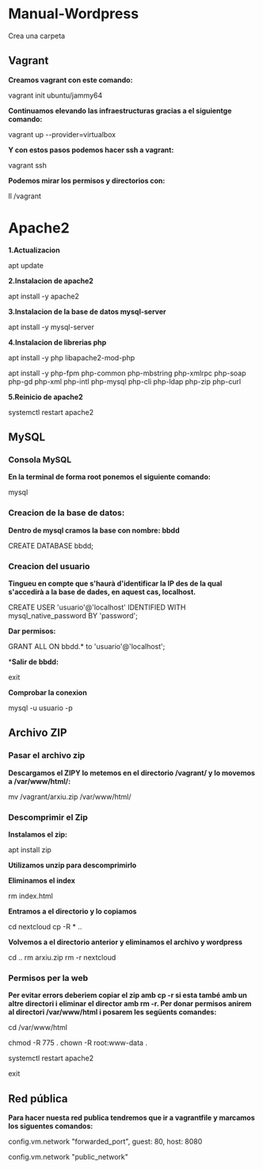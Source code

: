 # Manual-Wordpress

Crea una carpeta 

## Vagrant

**Creamos vagrant con este comando:**

vagrant init ubuntu/jammy64

**Continuamos elevando las infraestructuras gracias a el siguientge comando:**

vagrant up --provider=virtualbox

**Y con estos pasos podemos hacer ssh a vagrant:**

vagrant ssh

**Podemos mirar los permisos y directorios con:**

ll /vagrant

# Apache2

**1.Actualizacion**

apt update

**2.Instalacion de apache2**

apt install -y apache2

**3.Instalacion de la base de datos mysql-server**

apt install -y mysql-server

**4.Instalacion de librerias php**

apt install -y php libapache2-mod-php

apt install -y php-fpm php-common php-mbstring php-xmlrpc php-soap php-gd php-xml php-intl php-mysql php-cli php-ldap php-zip php-curl

**5.Reinicio de apache2**

systemctl restart apache2

## MySQL

### Consola MySQL

**En la terminal de forma root ponemos el siguiente comando:**

mysql

### Creacion de la base de datos:

**Dentro de mysql cramos la base con nombre: bbdd**

CREATE DATABASE bbdd;

### Creacion del usuario

**Tingueu en compte que s'haurà d'identificar la IP des de la qual s'accedirà a la base de dades, en aquest cas, localhost.**

CREATE USER 'usuario'@'localhost' IDENTIFIED WITH mysql_native_password BY 'password';

**Dar permisos:**

GRANT ALL ON bbdd.* to 'usuario'@'localhost';

***Salir de bbdd:**

exit

**Comprobar la conexion**

mysql -u usuario -p

## Archivo ZIP



### Pasar el archivo zip

**Descargamos el ZIPY lo metemos en el directorio /vagrant/ y lo movemos a /var/www/html/:**

mv /vagrant/arxiu.zip /var/www/html/

### Descomprimir el Zip

**Instalamos el zip:**

apt install zip

**Utilizamos unzip para descomprimirlo**

**Eliminamos el index**

rm index.html

**Entramos a el directorio y lo copiamos**

cd nextcloud
cp -R * ..

**Volvemos a el directorio anterior y eliminamos el archivo y wordpress**

cd ..
rm arxiu.zip
rm -r nextcloud

### Permisos per la web

**Per evitar errors deberiem copiar el zip amb cp -r si esta també amb un altre directori i eliminar el director amb rm -r. Per donar permisos anirem al directori /var/www/html i posarem les següents comandes:**

cd /var/www/html

chmod -R 775 .
chown -R root:www-data .

systemctl restart apache2

exit

## Red pública

**Para hacer nuesta red publica tendremos que ir a vagrantfile y marcamos los siguentes comandos:**

config.vm.network "forwarded_port", guest: 80, host: 8080

config.vm.network "public_network"
